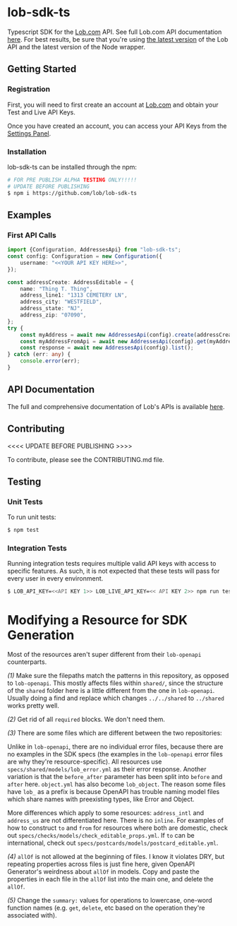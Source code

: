 # lob-sdk-ts

Typescript SDK for the [Lob.com](https://lob.com) API. See full Lob.com API documentation [here](https://lob.com/docs/node). For best results, be sure that you're using [the latest version](https://lob.com/docs/node#version) of the Lob API and the latest version of the Node wrapper.

## Getting Started

### Registration

First, you will need to first create an account at [Lob.com](https://dashboard.lob.com/#/register) and obtain your Test and Live API Keys.

Once you have created an account, you can access your API Keys from the [Settings Panel](https://dashboard.lob.com/#/settings).

### Installation

lob-sdk-ts can be installed through the npm:
```bash
# FOR PRE PUBLISH ALPHA TESTING ONLY!!!!!
# UPDATE BEFORE PUBLISHING
$ npm i https://github.com/lob/lob-sdk-ts
```

## Examples

### First API Calls
```typescript
import {Configuration, AddressesApi} from "lob-sdk-ts";
const config: Configuration = new Configuration({
    username: "<<YOUR API KEY HERE>>",
});

const addressCreate: AddressEditable = {
    name: "Thing T. Thing",
    address_line1: "1313 CEMETERY LN",
    address_city: "WESTFIELD",
    address_state: "NJ",
    address_zip: "07090",
};
try {
    const myAddress = await new AddressesApi(config).create(addressCreate);
    const myAddressFromApi = await new AddressesApi(config).get(myAddress.id);
    const response = await new AddressesApi(config).list();
} catch (err: any) {
    console.error(err);
}
```

## API Documentation

The full and comprehensive documentation of Lob's APIs is available [here](https://docs.lob.com/).

## Contributing
<<<< UPDATE BEFORE PUBLISHING >>>>

To contribute, please see the CONTRIBUTING.md file.

## Testing

### Unit Tests
To run unit tests:
```bash
$ npm test
```

### Integration Tests
Running integration tests requires multiple valid API keys with access to specific features. As such, it is not expected that these tests will pass for every user in every environment.

```bash
$ LOB_API_KEY=<<API KEY 1>> LOB_LIVE_API_KEY=<< API KEY 2>> npm run test:integration
```

# Modifying a Resource for SDK Generation

Most of the resources aren't super different from their `lob-openapi` counterparts.

*(1)* Make sure the filepaths match the patterns in this repository, as opposed to `lob-openapi`. This mostly affects files within `shared/`, since the structure of the `shared` folder here is a little different from the one in `lob-openapi`. Usually doing a find and replace which changes `../../shared` to `../shared` works pretty well.

*(2)* Get rid of all `required` blocks. We don't need them.

*(3)* There are some files which are different between the two repositories:

Unlike in `lob-openapi`, there are no individual error files, because there are no examples in the SDK specs (the examples in the `lob-openapi` error files are why they're resource-specific). All resources use `specs/shared/models/lob_error.yml` as their error response. Another variation is that the `before_after` parameter has been split into `before` and `after` here. `object.yml` has also become `lob_object`. The reason some files have `lob_` as a prefix is because OpenAPI has trouble naming model files which share names with preexisting types, like Error and Object.

More differences which apply to some resources: `address_intl` and `address_us` are not differentiated here. There is no `inline`. For examples of how to construct `to` and `from` for resources where both are domestic, check out `specs/checks/models/check_editable_props.yml`. If `to` can be international, check out `specs/postcards/models/postcard_editable.yml`.

*(4)* `allOf` is not allowed at the beginning of files. I know it violates DRY, but repeating properties across files is just fine here, given OpenAPI Generator's weirdness about `allOf` in models. Copy and paste the properties in each file in the `allOf` list into the main one, and delete the `allOf`.

*(5)* Change the `summary:` values for operations to lowercase, one-word function names (e.g. `get`, `delete`, etc based on the operation they're associated with).
